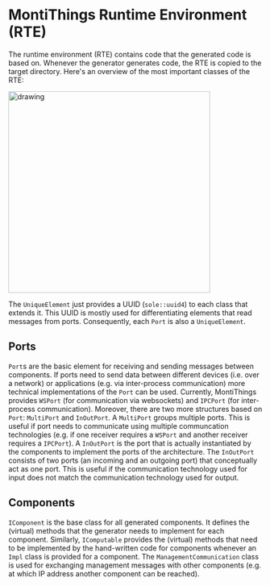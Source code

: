 <!-- (c) https://github.com/MontiCore/monticore -->
# MontiThings Runtime Environment (RTE)

The runtime environment (RTE) contains code that the generated code is based on.
Whenever the generator generates code, the RTE is copied to the target 
directory.
Here's an overview of the most important classes of the RTE:

<img src="docs/RteCDv2.png" alt="drawing" height="400px"/>

The `UniqueElement` just provides a UUID (`sole::uuid4`) to each class that 
extends it. 
This UUID is mostly used for differentiating elements that read messages from 
ports.
Consequently, each `Port` is also a `UniqueElement`. 

## Ports

`Port`s are the basic element for receiving and sending messages between 
components. 
If ports need to send data between different devices (i.e. over a network) or 
applications (e.g. via inter-process communication) more technical 
implementations of the `Port` can be used. 
Currently, MontiThings provides `WSPort` (for communication via websockets) and 
`IPCPort` (for inter-process communication).
Moreover, there are two more structures based on `Port`: `MultiPort` and 
`InOutPort`. 
A `MultiPort` groups multiple ports. 
This is useful if port needs to communicate using multiple communcation 
technologies (e.g. if one receiver requires a `WSPort` and another receiver 
requires a `IPCPort`).
A `InOutPort` is the port that is actually instantiated by the components to 
implement the ports of the architecture. 
The `InOutPort` consists of two ports (an incoming and an outgoing port) that 
conceptually act as one port. 
This is useful if the communication technology used for input does not match 
the communication technology used for output.

## Components
`IComponent` is the base class for all generated components. 
It defines the (virtual) methods that the generator needs to implement for each
component. 
Similarly, `IComputable` provides the (virtual) methods that need to be 
implemented by the hand-written code for components whenever an `Impl` class
is provided for a component.
The `ManagementCommunication` class is used for exchanging management messages
with other components (e.g. at which IP address another component can be 
reached).




